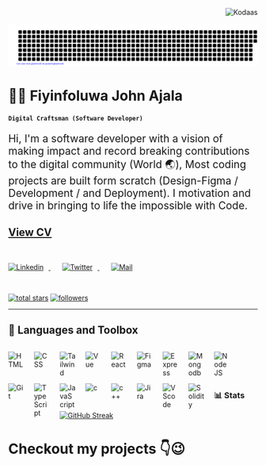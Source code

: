 <p align="right"> <img src="https://komarev.com/ghpvc/?username=kodaas&label=visitors%20&color=202124&style=plastic" alt="Kodaas" /> </p>

![gitartwork](gitartwork.svg)

# 🧑‍💻 Fiyinfoluwa John Ajala 

**`Digital Craftsman (Software Developer) `**

<p style="font-size: 1.5em"> Hi, I'm a software developer with a vision of making impact and record breaking contributions to the digital community (World 🌏), Most coding projects are built form scratch (Design-Figma / Development / and Deployment). I motivation and drive in bringing to life the impossible with Code. </p>

## [View CV](https://t.co/dMVE3FbLLq)

<br/>

   <p align="left">
   <a href="https://www.linkedin.com/in/kodaas/">
      <img alt="Linkedin" width="32px" style="padding-right:10px;" src="https://cdn.jsdelivr.net/gh/devicons/devicon/icons/linkedin/linkedin-original.svg" />
   </a>
  &#8287;&#8287;&#8287;&#8287;&#8287;
  <a href="https://twitter.com/_kodaas">
   <img  alt="Twitter" width="32px" style="padding-right:10px;" src="https://cdn.jsdelivr.net/gh/devicons/devicon/icons/twitter/twitter-original.svg" />
  </a>
  &#8287;&#8287;&#8287;&#8287;&#8287;
  <a href="mailto: johnajala204@gmail.com"">
   <img  alt="Mail" width="32px" style="padding-right:10px;" src="https://cdn.jsdelivr.net/gh/devicons/devicon/icons/google/google-original.svg" />
  </a>
</p>

<br/>

<p align="left">
      <a href="https://github.com/kodaas?tab=repositories">
    <img alt="total stars" title="Total stars on GitHub" src="https://custom-icon-badges.demolab.com/github/stars/kodaas?color=55960c&style=for-the-badge&labelColor=488207&logo=star"/></a>
  <a href="https://github.com/kodaas?tab=followers">
    <img alt="followers" title="Follow me on Github" src="https://custom-icon-badges.demolab.com/github/followers/kodaas?color=236ad3&labelColor=1155ba&style=for-the-badge&logo=person-add&label=Follow&logoColor=white"/></a>
   </p>

---

## 🧰 Languages and Toolbox

<img align="left" alt="HTML" width="32px" style="padding-right:20px; padding-top: 13px;" src="https://cdn.jsdelivr.net/gh/devicons/devicon/icons/html5/html5-original.svg"/>

<img align="left" alt="CSS" width="32px" style="padding-right:20px; padding-top: 13px;" src="https://cdn.jsdelivr.net/gh/devicons/devicon/icons/css3/css3-original.svg"/>

<img align="left" alt="Tailwind" width="32px" style="padding-right:20px; padding-top: 13px;" src="https://cdn.jsdelivr.net/gh/devicons/devicon/icons/tailwindcss/tailwindcss-plain.svg"/>

<img align="left" alt="Vue" width="32px" style="padding-right:20px; padding-top: 13px;" src="https://cdn.jsdelivr.net/gh/devicons/devicon/icons/vuejs/vuejs-original.svg"/>

<img align="left" alt="React" width="32px" style="padding-right:20px; padding-top: 13px;" src="https://cdn.jsdelivr.net/gh/devicons/devicon/icons/react/react-original.svg"/>

<img align="left" alt="Figma" width="32px" style="padding-right:20px; padding-top: 13px; " src="https://cdn.jsdelivr.net/gh/devicons/devicon/icons/figma/figma-original.svg"/>

<img align="left" alt="Express" width="32px" style="padding-right:20px; padding-top: 13px; " src="https://cdn.jsdelivr.net/gh/devicons/devicon/icons/express/express-original.svg"/>

<img align="left" alt="Mongodb" width="32px" style="padding-right:20px; padding-top: 13px; " src="https://cdn.jsdelivr.net/gh/devicons/devicon/icons/mongodb/mongodb-original.svg"/>

<img align="left" alt="NodeJS" width="32px" style="padding-right:20px; padding-top: 13px; "  src="https://cdn.jsdelivr.net/gh/devicons/devicon/icons/nodejs/nodejs-original.svg" />

<img align="left" alt="Git" width="32px" style="padding-right:20px; padding-top: 13px; " src="https://cdn.jsdelivr.net/gh/devicons/devicon/icons/git/git-original.svg"/>

<img align="left" alt="TypeScript" width="32px" style="padding-right:20px; padding-top: 13px; " src="https://cdn.jsdelivr.net/gh/devicons/devicon/icons/typescript/typescript-plain.svg" />

<img align="left" alt="JavaScript" width="32px" style="padding-right:20px; padding-top: 13px; " src="https://cdn.jsdelivr.net/gh/devicons/devicon/icons/javascript/javascript-original.svg"/>

<img align="left" alt="c" width="32px" style="padding-right:20px; padding-top: 13px; " src="https://cdn.jsdelivr.net/gh/devicons/devicon/icons/c/c-original.svg"/>

<img align="left" alt="c++" width="32px" style="padding-right:20px; padding-top: 13px; " src="https://cdn.jsdelivr.net/gh/devicons/devicon/icons/cplusplus/cplusplus-original.svg"/>



<img align="left" alt="Jira" width="32px" style="padding-right:20px; padding-top: 13px; " src="https://cdn.jsdelivr.net/gh/devicons/devicon/icons/jira/jira-original.svg"/>

<img align="left" alt="VScode" width="32px" style="padding-right:20px; padding-top: 13px; " src="https://cdn.jsdelivr.net/gh/devicons/devicon/icons/vscode/vscode-original.svg"/>

<img align="left" alt="Solidity" width="32px" style="padding-right:20px; padding-top: 13px; " src="https://cdn.jsdelivr.net/gh/devicons/devicon/icons/solidity/solidity-original.svg"/>

<br />
<br />
<br />

#

### 📊 Stats

[![GitHub Streak](https://streak-stats.demolab.com?user=kodaas&theme=onedark_duo&border_radius=15)](https://git.io/streak-stats)

#

# Checkout my projects 👇😉
